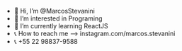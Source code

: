 - 👋 Hi, I’m @MarcosStevanini
- 👀 I’m interested in Programing
- 🌱 I’m currently learning ReactJS
- 📞 How to reach me --> instagram.com/marcos.stevanini
- 📞 +55 22 98837-9588
<!---
MarcosStevanini/MarcosStevanini is a ✨ special ✨ repository because its `README.md` (this file) appears on your GitHub profile.
You can click the Preview link to take a look at your changes.
--->

